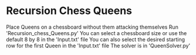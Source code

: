 # Recursion Chess Queens
Place Queens on a chessboard without them attacking themselves
Run 'Recursion_chess_Queens.py'
You can select a chessboard size or use the default 8 by 8 in the 'Input.txt' file
You can also select the desired starting row for the first Queen in the 'Input.txt' file
The solver is in 'QueenSolver.py'
